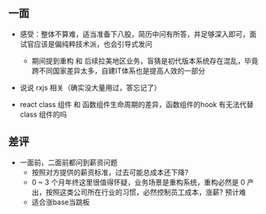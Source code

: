 ## 一面
- 感受：整体不算难，适当准备下八股，简历中问有所答，并足够深入即可，面试官应该是偏纯粹技术派，也会引导式发问
    - 期间提到重构 和 后续拉美地区业务，盲猜是初代版本系统存在混乱，毕竟跨不同国家差异太多，自建IT体系也是提高人效的一部分

- 说说 rxjs 相关（确实没大量用过，答忘记了）

- react class 组件 和 函数组件生命周期的差异，函数组件的hook 有无法代替 class 组件的吗


## 差评
- 一面前，二面前都问到薪资问题
    - 按照对方提供的薪资标准，过去可能总成本还下降?
    - 0 ~ 3 个月年终这里很值得怀疑，业务场景是重构系统，重构必然是 0 产出，按照这类公司所在行业的习惯，必然控制员工成本，涨薪? 预计难
    - 适合涨base当跳板
